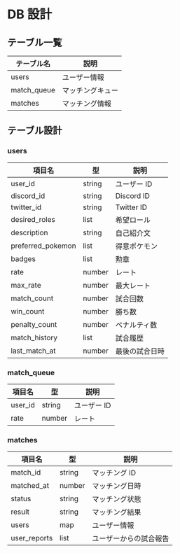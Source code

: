 # DB 設計

## テーブル一覧

| テーブル名  | 説明             |
| ----------- | ---------------- |
| users       | ユーザー情報     |
| match_queue | マッチングキュー |
| matches     | マッチング情報   |

## テーブル設計

### users

| 項目名            | 型     | 説明           |
| ----------------- | ------ | -------------- |
| user_id           | string | ユーザー ID    |
| discord_id        | string | Discord ID     |
| twitter_id        | string | Twitter ID     |
| desired_roles     | list   | 希望ロール     |
| description       | string | 自己紹介文     |
| preferred_pokemon | list   | 得意ポケモン   |
| badges            | list   | 勲章           |
| rate              | number | レート         |
| max_rate          | number | 最大レート     |
| match_count       | number | 試合回数       |
| win_count         | number | 勝ち数         |
| penalty_count     | number | ペナルティ数   |
| match_history     | list   | 試合履歴       |
| last_match_at     | number | 最後の試合日時 |

### match_queue

| 項目名  | 型     | 説明        |
| ------- | ------ | ----------- |
| user_id | string | ユーザー ID |
| rate    | number | レート      |

### matches

| 項目名       | 型     | 説明                   |
| ------------ | ------ | ---------------------- |
| match_id     | string | マッチング ID          |
| matched_at   | number | マッチング日時         |
| status       | string | マッチング状態         |
| result       | string | マッチング結果         |
| users        | map    | ユーザー情報           |
| user_reports | list   | ユーザーからの試合報告 |
